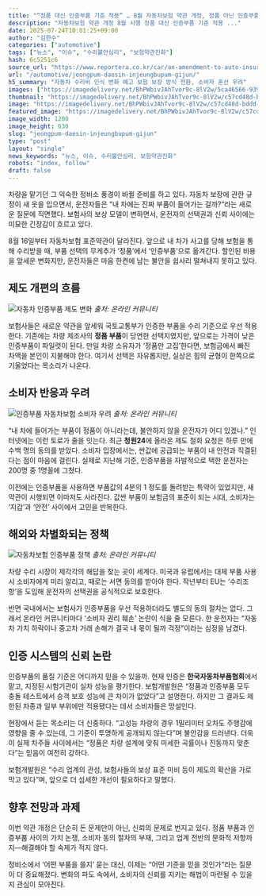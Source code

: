 ```yaml
---
title: "“정품 대신 인증부품 기준 적용” … 8월 자동차보험 약관 개정, 정품 아닌 인증부품 의무화에 운전자들 ‘불안’"
description: "자동차보험 약관 개정 8월 시행 정품 대신 인증부품 기준 적용 ..."
date: 2025-07-24T10:01:25+09:00
author: "김한수"
categories: ["automotive"]
tags: ["뉴스", "이슈", "수리불안심리", "보험약관진화"]
hash: 6c5251c6
source_url: "https://www.reportera.co.kr/car/an-amendment-to-auto-insurance/"
url: "/automotive/jeongpum-daesin-injeungbupum-gijun/"
h5_summary: "자동차 수리비 인식 변화 예고 보험 보장 방식 전환, 소비자 혼선 우려"
images: ["https://imagedelivery.net/BhPWbivJAhTvor9c-8lV2w/5ca46566-9393-45c6-caf2-8a9367e96700/public", "https://imagedelivery.net/BhPWbivJAhTvor9c-8lV2w/66947475-126c-4417-c24e-ee5c0c436400/public", "https://imagedelivery.net/BhPWbivJAhTvor9c-8lV2w/7efbf57c-8b82-47f4-a979-9a60ec17cf00/public", "https://imagedelivery.net/BhPWbivJAhTvor9c-8lV2w/c57cd48d-bddd-4be1-4f97-5b622c255900/public"]
thumbnail: "https://imagedelivery.net/BhPWbivJAhTvor9c-8lV2w/c57cd48d-bddd-4be1-4f97-5b622c255900/public"
image: "https://imagedelivery.net/BhPWbivJAhTvor9c-8lV2w/c57cd48d-bddd-4be1-4f97-5b622c255900/public"
featured_image: "https://imagedelivery.net/BhPWbivJAhTvor9c-8lV2w/c57cd48d-bddd-4be1-4f97-5b622c255900/public"
image_width: 1200
image_height: 630
slug: "jeongpum-daesin-injeungbupum-gijun"
type: "post"
layout: "single"
news_keywords: "뉴스, 이슈, 수리불안심리, 보험약관진화"
robots: "index, follow"
draft: false
---
```


차량을 맡기던 그 익숙한 정비소 풍경이 바뀔 준비를 하고 있다. 자동차 보장에 관한 규정이 새 옷을 입으면서, 운전자들은 “내 차에는 진짜 부품이 들어가는 걸까?”라는 새로운 질문에 직면했다. 보험사의 보상 모델이 변하면서, 운전자의 선택권과 신뢰 사이에는 미묘한 긴장감이 흐르고 있다.

8월 16일부터 자동차보험 표준약관이 달라진다. 앞으로 내 차가 사고를 당해 보험을 통해 수리받을 때, 부품 선택의 무게추가 ‘정품’에서 ‘인증부품’으로 옮겨간다. 할인된 비용을 앞세운 변화지만, 운전자들은 마음 한켠에 남는 불안을 쉽사리 떨쳐내지 못하고 있다.

## 제도 개편의 흐름

![자동차 인증부품 제도 변화](https://imagedelivery.net/BhPWbivJAhTvor9c-8lV2w/7efbf57c-8b82-47f4-a979-9a60ec17cf00/public)
*출처: 온라인 커뮤니티*


보험사들은 새로운 약관을 앞세워 국토교통부가 인증한 부품을 수리 기준으로 우선 적용한다. 기존에는 차량 제조사의 **정품 부품**이 당연한 선택지였지만, 앞으로는 가격이 낮은 인증부품이 파일럿이 된다. 만일 차량 소유자가 ‘정품만 고집’한다면, 보험금에서 빠진 차액을 본인이 지불해야 한다. 여기서 선택은 자유롭지만, 실상은 힘의 균형이 한쪽으로 기울었다는 목소리가 나온다.

## 소비자 반응과 우려

![인증부품 자동차보험 소비자 우려](https://imagedelivery.net/BhPWbivJAhTvor9c-8lV2w/5ca46566-9393-45c6-caf2-8a9367e96700/public)
*출처: 온라인 커뮤니티*


“내 차에 들어가는 부품이 정품이 아니라는데, 불안하지 않을 운전자가 어디 있겠나.” 인터넷에는 이런 토로가 줄을 잇는다. 최근 **청원24**에 올라온 제도 철회 요청은 하루 만에 수백 명의 동의를 받았다. 소비자 입장에서는, 싼값에 공급되는 부품이 내 안전과 직결된다는 점이 마음에 걸린다. 실제로 지난해 기준, 인증부품을 자발적으로 택한 운전자는 200명 중 1명꼴에 그쳤다.

이전에는 인증부품을 사용하면 부품값의 4분의 1 정도를 돌려받는 특약이 있었지만, 새 약관이 시행되면 이마저도 사라진다. 값싼 부품이 보험금의 표준이 되는 시대, 소비자는 ‘지갑’과 ‘안전’ 사이에서 고민을 반복한다.

## 해외와 차별화되는 정책

![자동차보험 인증부품 정책](https://imagedelivery.net/BhPWbivJAhTvor9c-8lV2w/66947475-126c-4417-c24e-ee5c0c436400/public)
*출처: 온라인 커뮤니티*


차량 수리 시장이 제각각의 해답을 찾는 곳이 세계다. 미국과 유럽에서는 대체 부품 사용 시 소비자에게 미리 알리고, 때로는 서면 동의를 받아야 한다. 작년부터 EU는 ‘수리조항’을 도입해 운전자의 선택권을 공식적으로 보호한다.

반면 국내에서는 보험사가 인증부품을 우선 적용하더라도 별도의 동의 절차는 없다. 그래서 온라인 커뮤니티마다 ‘소비자 권리 훼손’ 논란이 식을 줄 모른다. 한 운전자는 “자동차 가치 하락이나 중고차 거래 손해가 결국 내 몫이 될까 걱정”이라는 심정을 남겼다.

## 인증 시스템의 신뢰 논란

인증부품의 품질 기준은 어디까지 믿을 수 있을까. 현재 인증은 **한국자동차부품협회**에서 맡고, 지정된 시험기관이 실차 성능을 평가한다. 보험개발원은 “정품과 인증부품 모두 충돌 테스트에서 승객 보호 성능에 큰 차이가 없었다”고 설명한다. 하지만 그 결과도 제한된 차종과 일부 부위에만 적용됐다는 데서 소비자들은 망설인다.

현장에서 듣는 목소리는 더 신중하다. “고성능 차량의 경우 1밀리미터 오차도 주행감에 영향을 줄 수 있는데, 그 기준이 투명하게 공개되지 않는다”며 불안감을 드러낸다. 더욱이 실제 차주들 사이에서는 “정품은 차량 설계에 맞춰 미세한 곡률이나 진동까지 맞춘다”는 믿음이 여전히 강하다.

보험개발원은 “수리 업계의 관성, 보험사들의 보상 표준 미비 등이 제도의 확산을 가로막고 있다”며, 앞으로 더 섬세한 개선이 필요하다고 말했다.

## 향후 전망과 과제

이번 약관 개정은 단순히 돈 문제만이 아닌, 신뢰의 문제로 번지고 있다. 정품 부품과 인증부품 사이의 가치 논쟁, 소비자 동의 절차의 부재, 그리고 업계 전반의 문화적 저항까지—해결해야 할 숙제가 적지 않다.

정비소에서 ‘어떤 부품을 쓸지’ 묻는 대신, 이제는 “어떤 기준을 믿을 것인가”라는 질문이 더 중요해졌다. 변화의 파도 속에서, 소비자의 신뢰를 지키는 해법이 마련될 수 있을지 관심이 모아진다.
